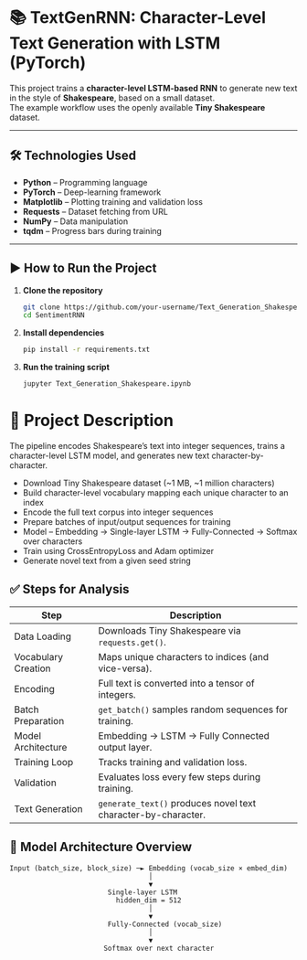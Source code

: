 # 📚 TextGenRNN: Character-Level Text Generation with LSTM (PyTorch)

This project trains a **character-level LSTM-based RNN** to generate new text in the style of **Shakespeare**, based on a small dataset.  
The example workflow uses the openly available **Tiny Shakespeare** dataset.

---

## 🛠 Technologies Used

- **Python** – Programming language  
- **PyTorch** – Deep-learning framework  
- **Matplotlib** – Plotting training and validation loss  
- **Requests** – Dataset fetching from URL  
- **NumPy** – Data manipulation  
- **tqdm** – Progress bars during training  

---

## ▶️ How to Run the Project
1. **Clone the repository**    
   ```bash
   git clone https://github.com/your-username/Text_Generation_Shakespeare.git
   cd SentimentRNN
2. **Install dependencies**
   ```bash
   pip install -r requirements.txt
3. **Run the training script**   
   ```bash
   jupyter Text_Generation_Shakespeare.ipynb

# 📂 Project Description

The pipeline encodes Shakespeare’s text into integer sequences, trains a character-level LSTM model, and generates new text character-by-character.

- Download Tiny Shakespeare dataset (~1 MB, ~1 million characters)  
- Build character-level vocabulary mapping each unique character to an index  
- Encode the full text corpus into integer sequences  
- Prepare batches of input/output sequences for training  
- Model – Embedding → Single-layer LSTM → Fully-Connected → Softmax over characters  
- Train using CrossEntropyLoss and Adam optimizer  
- Generate novel text from a given seed string  

## ✅ Steps for Analysis

| Step               | Description                                                        |
|--------------------|--------------------------------------------------------------------|
| Data Loading       | Downloads Tiny Shakespeare via `requests.get()`.                   |
| Vocabulary Creation| Maps unique characters to indices (and vice-versa).                |
| Encoding           | Full text is converted into a tensor of integers.                  |
| Batch Preparation  | `get_batch()` samples random sequences for training.               |
| Model Architecture | Embedding → LSTM → Fully Connected output layer.                   |
| Training Loop      | Tracks training and validation loss.                               |
| Validation         | Evaluates loss every few steps during training.                    |
| Text Generation    | `generate_text()` produces novel text character-by-character.      |

## 🧠 Model Architecture Overview

```text
Input (batch_size, block_size) ─► Embedding (vocab_size × embed_dim)
                                  │
                                  ▼
                        Single-layer LSTM
                          hidden_dim = 512
                                  │
                                  ▼
                        Fully-Connected (vocab_size)
                                  │
                                  ▼
                       Softmax over next character
